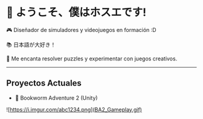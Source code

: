 # 👋 ようこそ、僕はホスエです!

🎮 Diseñador de simuladores y videojuegos en formación :D 

📚 日本語が大好き！

🧩 Me encanta resolver puzzles y experimentar con juegos creativos.

---

##  Proyectos Actuales
- 🐛 Bookworm Adventure 2 (Unity)


![https://i.imgur.com/abc1234.png](BA2_Gameplay.gif)

<!--  
![https://i.imgur.com/abc1234.png](https://static.wikia.nocookie.net/bookwormadventures/images/1/13/Stasis_net.jpg/revision/latest?cb=20120318000017)
**UrifutatsuShinkumenokokuryuu/UrifutatsuShinkumenokokuryuu** is a ✨ _special_ ✨ repository because its `README.md` (this file) appears on your GitHub profile.

Here are some ideas to get you started:

- 🔭 I’m currently working on ...
- 🌱 I’m currently learning ...
- 👯 I’m looking to collaborate on ...
- 🤔 I’m looking for help with ...
- 💬 Ask me about ...
- 📫 How to reach me: ...
- 😄 Pronouns: ...
- ⚡ Fun fact: ...
-->
